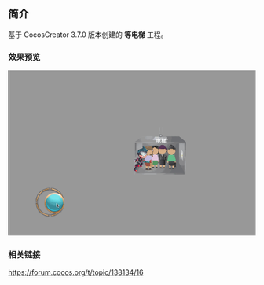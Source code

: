## 简介
基于 CocosCreator 3.7.0 版本创建的 **等电梯** 工程。

### 效果预览
![image](../../../gif/202208/2022080101.gif)

### 相关链接
https://forum.cocos.org/t/topic/138134/16